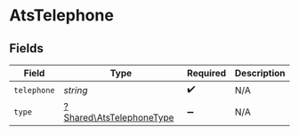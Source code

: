 # AtsTelephone


## Fields

| Field                                                               | Type                                                                | Required                                                            | Description                                                         |
| ------------------------------------------------------------------- | ------------------------------------------------------------------- | ------------------------------------------------------------------- | ------------------------------------------------------------------- |
| `telephone`                                                         | *string*                                                            | :heavy_check_mark:                                                  | N/A                                                                 |
| `type`                                                              | [?Shared\AtsTelephoneType](../../Models/Shared/AtsTelephoneType.md) | :heavy_minus_sign:                                                  | N/A                                                                 |